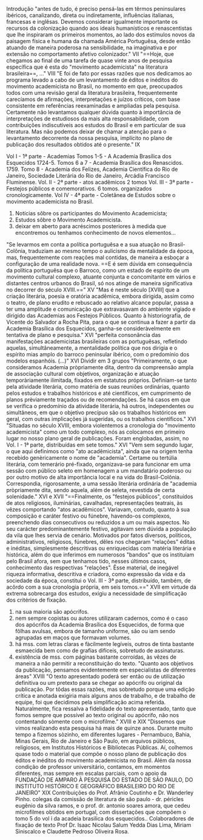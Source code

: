 Introdução
"antes de tudo, é preciso pensá-las em têrmos peninsulares ibéricos, canalizando, direta ou indiretamente, influências italianas, francesas e inglêsas. Devemos considerar igualmente importante os recursos da colonização quando aos ideais humanísticos e renascentistas que lhe inspiraram os primeiros momentos, ao lado dos estímulos novos da paisagem física e humana da chamada América Portuguêsa, desde então atuando de maneira poderosa na sensibilidade, na imaginativa e por extensão no comportamento afetivo colonizador." VII
"==Hoje, que chegamos ao final de uma tarefa de quase vinte anos de pesquisa específica que é esta do "movimento academicista" na literatura brasileira==, ..." VIII
"E foi de fato por essas razões que nos dedicamos ao programa levado a cabo de um levantamento de éditos e inéditos do movimento academicista no Brasil, no momento em que, preocupados todos com uma revisão geral da literatura brasileira, frequentemente carecíamos de afirmações, interpretações e juízos críticos, com base consistente em referências reexaminadas e ampliadas pela pesquisa. Certamente não levantamos qualquer dúvida quanto à importância de interpretações de estudiosos da mais alta responsabilidade, com contribuições indiscutíveis aos estudos do Brasil e em particular de sua literatura. Mas não podemos deixar de chamar a atenção para o levantamento decorrente da nossa pesquisa, implícito no plano de publicação dos resultados obtidos até o presente." IX

Vol I - 1ª parte - Academias
Tomos 1-5 - A Academia Brasílica dos Esquecidos 1724-5.
Tomos 6 a 7 - Academia Brasílica dos Renascidos. 1759.
Tomo 8 - Academia dos Felizes, Academia Científica do Rio de Janeiro, Sociedade Literária do Rio de Janeiro, Arcádia Francisco Fluminense.
Vol. II - 2ª parte - atos acadêmicos
2 tomos
Vol. III - 3ª parte - Festejos públicos e comemorativos.
6 tomos. organizados cronologicamente. 
Vol IV - 4ª parte - Coletânea de Estudos sobre o movimento academicista no Brasil.
1. Notícias sôbre os participantes do Movimento Academicista;
2. Estudos sôbre o Movimento Academicista.
3. deixar em aberto para acréscimos posteriores à medida que encontremos ou tenhamos conhecimento de novos elementos...

"Se levarmos em conta a política portuguêsa e a sua atuação no Brasil-Colônia, traduziam ao mesmo tempo o aulicismo da mentalidade da época, mas, frequentemente com reações mal contidas, de maneira a esboçar a configuração de uma realidade nova. ==E é sem dúvida em consequência da política portuguêsa que o Barroco, como um estado de espírito de um movimento cultural complexo, atuante conjunta e concomitante em vários e distantes centros urbanos do Brasil, só nos atinge de maneira significativa no decorrer do século XVIII.==" XV
"Mas é neste século [XVIII] que a criação literária, poesia e oratória acadêmica, embora dirigida, assim como o teatro, de plano erudito e rebuscado ao relativo alcance popular, passa a ter uma amplitude e comunicação que extravasavam do ambiente vigiado e dirigido das Academias aos Festejos Públicos. Quanto à historiografia, de Vicente do Salvador a Rocha Pita, para o que se continua a fazer a partir da Academia Brasílica dos Esquecidos, ganha-se consideràvelmente em tentativa de plano e pesquisa." XVI
"perfeita consonância das manifestações academicistas brasileiras com as portuguêsas, refletindo aquelas, simultâneamente, a mentalidade política que nos dirigia e o espírito mias amplo do barroco peninsular ibérico, com o predomínio dos modelos espanhóis. (...)" XVI
Dividir em 3 grupos
"Primeiramente, o que consideramos Academia pròpriamente dita, dentro da compreensão ampla de associação cultural com objetivos, organização e atuação temporàriamente ilimitada, fixados em estatutos próprios. Definiam-se tanto pela atividade literária, como matéria de suas reuniões ordinárias, quanto pelos estudos e trabalhos históricos e até científicos, em cumprimento de planos prèviamente traçados ou de recomendações. Se há casos em que se verifica o predomínio da atividade literária, há outros, independentes ou simultâneos, em que o objetivo precípuo são os trabalhos históricos em geral, com outras implicações já sugeridas, ou os trabalhos científicos." XVI
"Situadas no século XVIII, embora violentemos a cronologia do "movimento academicista" como um todo complexo, nós as colocamos em primeiro lugar no nosso plano geral de publicações. Foram englobadas, assim, no Vol. I - 1ª parte, distribuídas em sete tomos." XVI
"Vem sem segundo lugar, o que aqui definimos como "ato acadêmicista", ainda que na origem tenha recebido genèricamente o nome de "academia". Certame ou tertúlia literária, com temerário pré-fixado, organizava-se para funcionar em uma sessão com público seleto em homenagem a um mandatário poderoso ou por outro motivo de alta importância local e na vida do Brasil-Colônia. Correspondia, rigorosamente, a uma sessão literária ordinária de "academia pròpriamente dita, sendo aquela, além de seleta, revestida de certa solenidade." XVI e XVII
"==Finalmente, os "festejos públicos", constituídos de atos religiosos, iluminárias, cavalhadas, representações teatrais, às vêzes comportando "atos acadêmicos". Variavam, contudo, quanto à sua composição e caráter festivo ou fúnebre, havendo-os complexos, preenchendo dias consecutivos ou reduzidos a um ou mais aspectos. No seu carácter predominantemente festivo, agitavam sem dúvida a população da vila que lhes servia de cenário. Motivados por fatos diversos, políticos, administrativos, religiosos, fúnebres, dêles nos chegaram "relações" éditas e inéditas, simplesmente descritivas ou enriquecidas com matéria literária e histórica, além do que inferimos em numerosos "bandos" que os instituíam pelo Brasil afora, sem que tenhamos tido, nesses últimos casos, conhecimento das respectivas "relações". Êsse material, de inegável riqueza informativa, descritiva e criadora, como expressão da vida e da sociedade da época, constitui o Vol. III - 3ª parte, distribuído, também, de acôrdo com a sua cronologia própria, em seis tomos.==" XVII
em virtude da extrema sobrecarga dos estudos, exigiu a necessidade de simplificação dos critérios de fixação.
1. na sua maioria são apócrifos.
2. nem sempre copistas ou autores utilizaram cadernos, como é o caso dos apócrifos da Academia Brasílica dos Esquecidos, de forma que fôlhas avulsas, embora de tamanho uniforme, são ou iam sendo agrupadas em maços que formavam volumes.
3. há mss. com letras claras e fàcilmente legíveis, outros de tinta bastante esmaecida bem como de grafias difíceis, sobretudo de assinaturas.
4. existência de mss. com páginas bastante corroídas, às vêzes de maneira a não permitir a reconstituição do texto.
"Quanto aos objetivos da publicação, pensamos evidentemente em especialistas de diferentes áreas" XVIII
"O texto apresentado poderá ser então ou de utilização definitiva ou um pretexto para se chegar ao apócrifo ou original da publicação. Por tôdas essas razões, mas sobretudo porque uma edição crítica e anotada exigiria mais alguns anos de trabalho, e de trabalho de equipe, foi que decidimos pela simplificação acima referida. Naturalmente, fica ressalva a fidelidade do texto apresentado, tanto que fomos sempre que possível ao texto original ou apócrifo, não nos contentando sòmente com o microfilme." XVIII e XIX
"Dissemos que vimos realizando esta pesquisa há mais de quinze anos. Durante muito tempo a fizemos sòzinho, em diferentes lugares - Pernambuco, Bahia, Minas Gerais, Rio de Janeiro e São Paulo, em arquivos públicos, religiosos, em Institutos Históricos e Bibliotecas Públicas. Aí, colhemos quase todo o material que compõe o nosso plano de publicação dos éditos e inéditos do movimento academicista no Brasil. Além da nossa condição de professor universitário, contamos, em momentos diferentes, mas sempre em escalas parciais, com o apoio da FUNDAÇÃO DE AMPARO À PESQUISA DO ESTADO DE SÃO PAULO, DO INSTITUTO HISTÓRICO E GEOGRÁFICO BRASILEIRO DO RIO DE JANEIRO" XIX
Contribuições do Prof. Afrânio Coutinho e Dr. Wanderley Pinho. colegas da comissão de literatura de são paulo - dr. péricles eugênio da silva ramos, e o prof. dr. antonio soares amora, que cedeu microfilmes obtidos em portugal, com dissertações que compõem o tomo 5 do vol i da acadeia brasilica dos esquecidos..
Colaboradores de fixação de texto Prof Dr. Isaac Nicolau Salum
Yedda Dias Lima, Miriam Siniscalco e Claudette Pedroso Oliveira Rosa.
